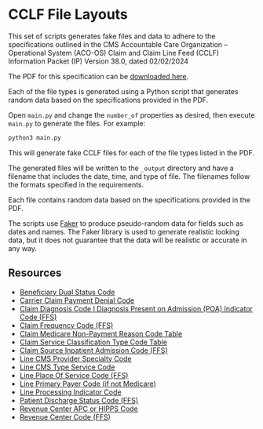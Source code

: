 # CCLF File Layouts

This set of scripts generates fake files and data to adhere to the
specifications outlined in the CMS Accountable Care Organization – Operational
System (ACO-OS) Claim and Claim Line Feed (CCLF) Information Packet (IP) Version
38.0, dated 02/02/2024

The PDF for this specification can be
[downloaded here](https://www.cms.gov/files/document/cclf-information-packet.pdf).

Each of the file types is generated using a Python script that generates random
data based on the specifications provided in the PDF.

Open `main.py` and change the `number_of` properties as desired, then execute
`main.py` to generate the files. For example:

```bash
python3 main.py
```

This will generate fake CCLF files for each of the file types listed in the PDF.

The generated files will be written to the `_output` directory and have a
filename that includes the date, time, and type of file. The filenames follow
the formats specified in the requirements.

Each file contains random data based on the specifications provided in the PDF.

The scripts use [Faker](https://faker.readthedocs.io/en/master/) to produce
pseudo-random data for fields such as dates and names. The Faker library is used
to generate realistic looking data, but it does not guarantee that the data will
be realistic or accurate in any way.

## Resources

- [Beneficiary Dual Status Code](https://resdac.org/cms-data/variables/edual1-12)
- [Carrier Claim Payment Denial Code](https://resdac.org/cms-data/variables/carrier-claim-payment-denial-code)
- [Claim Diagnosis Code I Diagnosis Present on Admission (POA) Indicator Code (FFS)](https://resdac.org/cms-data/variables/claim-diagnosis-code-i-diagnosis-present-admission-poa-indicator-code-ffs)
- [Claim Frequency Code (FFS)](https://resdac.org/cms-data/variables/claim-frequency-code-ffs)
- [Claim Medicare Non-Payment Reason Code Table](https://resdac.org/sites/datadocumentation.resdac.org/files/Claim%20Medicare%20Non-Payment%20Reason%20Code%20Table.txt)
- [Claim Service Classification Type Code Table](https://resdac.org/cms-data/variables/claim-service-classification-type-code-ffs)
- [Claim Source Inpatient Admission Code (FFS)](https://resdac.org/cms-data/variables/claim-source-inpatient-admission-code-ffs)
- [Line CMS Provider Specialty Code](https://resdac.org/cms-data/variables/line-cms-provider-specialty-code)
- [Line CMS Type Service Code](https://resdac.org/cms-data/variables/line-cms-type-service-code)
- [Line Place Of Service Code (FFS)](https://resdac.org/cms-data/variables/line-place-service-code-ffs)
- [Line Primary Payer Code (if not Medicare)](https://resdac.org/cms-data/variables/line-primary-payer-code-if-not-medicare)
- [Line Processing Indicator Code](https://resdac.org/cms-data/variables/line-processing-indicator-code)
- [Patient Discharge Status Code (FFS)](https://resdac.org/sites/datadocumentation.resdac.org/files/Patient%20Discharge%20Status%20Code%20Table%20%28FFS%29.txt)
- [Revenue Center APC or HIPPS Code](https://resdac.org/cms-data/variables/revenue-center-apc-or-hipps-code)
- [Revenue Center Code (FFS)](https://resdac.org/cms-data/variables/revenue-center-code-ffs)
